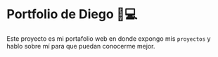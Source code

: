 
# Portfolio de Diego 🧑💻

Este proyecto es mi portafolio web en donde expongo mis `proyectos` y hablo sobre mí para que puedan conocerme mejor.

